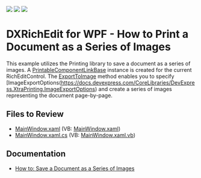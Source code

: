 <!-- default badges list -->
![](https://img.shields.io/endpoint?url=https://codecentral.devexpress.com/api/v1/VersionRange/128607093/22.2.3%2B)
[![](https://img.shields.io/badge/Open_in_DevExpress_Support_Center-FF7200?style=flat-square&logo=DevExpress&logoColor=white)](https://supportcenter.devexpress.com/ticket/details/E3835)
[![](https://img.shields.io/badge/📖_How_to_use_DevExpress_Examples-e9f6fc?style=flat-square)](https://docs.devexpress.com/GeneralInformation/403183)
<!-- default badges end -->

# DXRichEdit for WPF - How to Print a Document as a Series of Images


This example utilizes the Printing library to save a document as a series of images.  A [PrintableComponentLinkBase](https://docs.devexpress.com/CoreLibraries/DevExpress.XtraPrintingLinks.PrintableComponentLinkBase) instance is created for the current RichEditControl. The [ExportToImage](https://docs.devexpress.com/CoreLibraries/devexpress.xtraprinting.linkbase.exporttoimage.overloads) method enables you to specify [ImageExportOptions(https://docs.devexpress.com/CoreLibraries/DevExpress.XtraPrinting.ImageExportOptions) and create a series of images representing the document page-by-page.

## Files to Review

* [MainWindow.xaml](./CS/SaveAsImage/MainWindow.xaml) (VB: [MainWindow.xaml](./VB/SaveAsImage/MainWindow.xaml))
* [MainWindow.xaml.cs](./CS/SaveAsImage/MainWindow.xaml.cs) (VB: [MainWindow.xaml.vb](./VB/SaveAsImage/MainWindow.xaml.vb))

## Documentation

* [How to: Save a Document as a Series of Images](https://docs.devexpress.com/WPF/11216/controls-and-libraries/rich-text-editor/examples/export/how-to-save-a-document-as-a-series-of-images)


